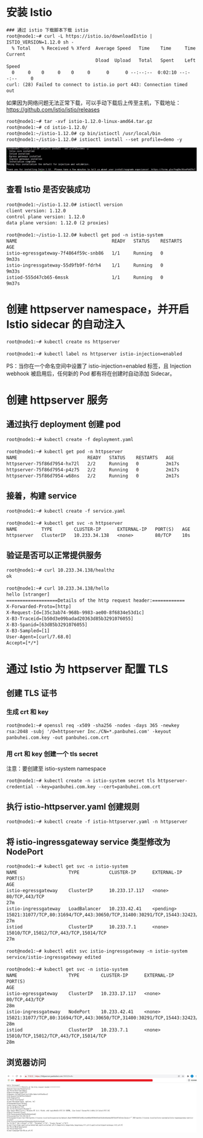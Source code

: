 # 安装 Istio
```
### 通过 istio 下载脚本下载 istio
root@node1:~# curl -L https://istio.io/downloadIstio | ISTIO_VERSION=1.12.0 sh -
  % Total    % Received % Xferd  Average Speed   Time    Time     Time  Current
                                 Dload  Upload   Total   Spent    Left  Speed
  0     0    0     0    0     0      0      0 --:--:--  0:02:10 --:--:--     0
curl: (28) Failed to connect to istio.io port 443: Connection timed out
```

如果因为网络问题无法正常下载，可以手动下载后上传至主机，下载地址：https://github.com/istio/istio/releases

```
root@node1:~# tar -xvf istio-1.12.0-linux-amd64.tar.gz
root@node1:~# cd istio-1.12.0/
root@node1:~/istio-1.12.0# cp bin/istioctl /usr/local/bin
root@node1:~/istio-1.12.0# istioctl install --set profile=demo -y
```
![install-istio](./install-istio.jpg)


## 查看 Istio 是否安装成功
```
root@node1:~/istio-1.12.0# istioctl version
client version: 1.12.0
control plane version: 1.12.0
data plane version: 1.12.0 (2 proxies)

root@node1:~/istio-1.12.0# kubectl get pod -n istio-system
NAME                                   READY   STATUS    RESTARTS   AGE
istio-egressgateway-7f4864f59c-snb86   1/1     Running   0          9m33s
istio-ingressgateway-55d9fb9f-fdrh4    1/1     Running   0          9m33s
istiod-555d47cb65-6mssk                1/1     Running   0          9m37s
```

# 创建 httpserver namespace，并开启 Istio sidecar 的自动注入
```
root@node1:~# kubectl create ns httpserver

root@node1:~# kubectl label ns httpserver istio-injection=enabled
```
PS：当你在一个命名空间中设置了 istio-injection=enabled 标签，且 Injection webhook 被启用后，任何新的 Pod 都有将在创建时自动添加 Sidecar。


# 创建 httpserver 服务
## 通过执行 deployment 创建 pod
```
root@node1:~# kubectl create -f deployment.yaml

root@node1:~# kubectl get pod -n httpserver
NAME                          READY   STATUS    RESTARTS   AGE
httpserver-75f86d7954-hx72l   2/2     Running   0          2m17s
httpserver-75f86d7954-p4z75   2/2     Running   0          2m17s
httpserver-75f86d7954-w68ns   2/2     Running   0          2m17s
```

## 接着，构建 service
```
root@node1:~# kubectl create -f service.yaml 

root@node1:~# kubectl get svc -n httpserver
NAME         TYPE        CLUSTER-IP      EXTERNAL-IP   PORT(S)   AGE
httpserver   ClusterIP   10.233.34.138   <none>        80/TCP    10s
```

## 验证是否可以正常提供服务
```
root@node1:~# curl 10.233.34.138/healthz
ok

root@node1:~# curl 10.233.34.138/hello
hello [stranger]
===================Details of the http request header:============
X-Forwarded-Proto=[http]
X-Request-Id=[35c3ab74-968b-9983-ae00-8f6834e53d1c]
X-B3-Traceid=[b50d3e09badad20363d85b3291076055]
X-B3-Spanid=[63d85b3291076055]
X-B3-Sampled=[1]
User-Agent=[curl/7.68.0]
Accept=[*/*]
```

# 通过 Istio 为 httpserver 配置 TLS
## 创建 TLS 证书
### 生成 crt 和 key
```
root@node1:~# openssl req -x509 -sha256 -nodes -days 365 -newkey rsa:2048 -subj '/O=httpserver Inc./CN=*.panbuhei.com' -keyout panbuhei.com.key -out panbuhei.com.crt
```

### 用 crt 和 key 创建一个 tls secret
注意：要创建至 istio-system namespace
```
root@node1:~# kubectl create -n istio-system secret tls httpserver-credential --key=panbuhei.com.key --cert=panbuhei.com.crt
```

## 执行 istio-httpserver.yaml 创建规则
```
root@node1:~# kubectl create -f istio-httpserver.yaml -n httpserver
```

## 将 istio-ingressgateway service 类型修改为 NodePort
```
root@node1:~# kubectl get svc -n istio-system
NAME                   TYPE           CLUSTER-IP      EXTERNAL-IP   PORT(S)                                                                      AGE
istio-egressgateway    ClusterIP      10.233.17.117   <none>        80/TCP,443/TCP                                                               27m
istio-ingressgateway   LoadBalancer   10.233.42.41    <pending>     15021:31077/TCP,80:31694/TCP,443:30650/TCP,31400:30291/TCP,15443:32423/TCP   27m
istiod                 ClusterIP      10.233.7.1      <none>        15010/TCP,15012/TCP,443/TCP,15014/TCP                                        27m

root@node1:~# kubectl edit svc istio-ingressgateway -n istio-system
service/istio-ingressgateway edited

root@node1:~# kubectl get svc -n istio-system
NAME                   TYPE        CLUSTER-IP      EXTERNAL-IP   PORT(S)                                                                      AGE
istio-egressgateway    ClusterIP   10.233.17.117   <none>        80/TCP,443/TCP                                                               28m
istio-ingressgateway   NodePort    10.233.42.41    <none>        15021:31077/TCP,80:31694/TCP,443:30650/TCP,31400:30291/TCP,15443:32423/TCP   28m
istiod                 ClusterIP   10.233.7.1      <none>        15010/TCP,15012/TCP,443/TCP,15014/TCP                                        28m
```

## 浏览器访问
![httpserver.panbuhei.com](./httpserver-tls.jpg)

